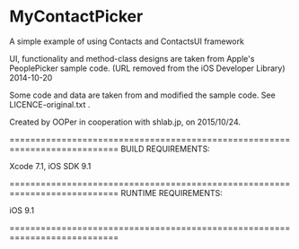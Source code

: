 # MyContactPicker
A simple example of using Contacts and ContactsUI framework

UI, functionality and method-class designs are taken from Apple's PeoplePicker sample code.
(URL removed from the iOS Developer Library)
2014-10-20

Some code and data are taken from and modified the sample code. See LICENCE-original.txt .

Created by OOPer in cooperation with shlab.jp, on 2015/10/24.

===========================================================================
BUILD REQUIREMENTS:

Xcode 7.1, iOS SDK 9.1

===========================================================================
RUNTIME REQUIREMENTS:

iOS 9.1

===========================================================================
